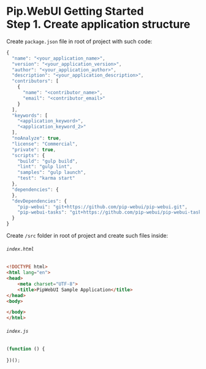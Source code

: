 # Pip.WebUI Getting Started <br/> Step 1. Create application structure

Create `package.json` file in root of project with such code:

```javascript
{
  "name": "<your_application_name>",
  "version": "<your_application_version>",
  "author": "<your_application_author>",
  "description": "<your_application_description>",
  "contributors": [
    {
      "name": "<contributor_name>",
      "email": "<contributor_email>"
    }
  ],
  "keywords": [
    "<application_keyword>",
    "<application_keyword_2>"
  ],
  "noAnalyze": true,
  "license": "Commercial",
  "private": true,
  "scripts": {
    "build": "gulp build",
    "lint": "gulp lint",
    "samples": "gulp launch",
    "test": "karma start"
  },
  "dependencies": {
  },
  "devDependencies": {
    "pip-webui": "git+https://github.com/pip-webui/pip-webui.git",
    "pip-webui-tasks": "git+https://github.com/pip-webui/pip-webui-tasks.git"
  }
}

```

Create `/src` folder in root of project and create such files inside:

###### `index.html`

```html
<!DOCTYPE html>
<html lang="en">
<head>
    <meta charset="UTF-8">
    <title>PipWebUI Sample Application</title>
</head>
<body>

</body>
</html>
```

###### `index.js`

```javascript
(function () {
    
})();
```